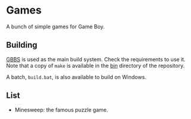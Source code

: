 # Games

A bunch of simple games for Game Boy.

## Building

[GBBS](https://github.com/mdagois/gbtools/tree/main/gbbs) is used as the main build system.
Check the requirements to use it.
Note that a copy of `make` is available in the [bin](../bin) directory of the repository.

A batch, `build.bat`, is also available to build on Windows.

## List

* Minesweep: the famous puzzle game.

